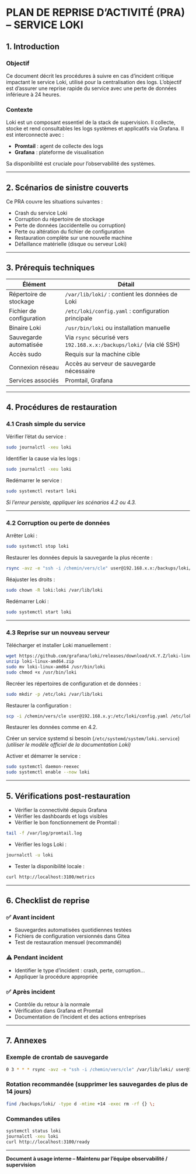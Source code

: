 # PLAN DE REPRISE D’ACTIVITÉ (PRA) – SERVICE LOKI

## 1. Introduction

### Objectif
Ce document décrit les procédures à suivre en cas d’incident critique impactant le service Loki, utilisé pour la centralisation des logs. L’objectif est d’assurer une reprise rapide du service avec une perte de données inférieure à 24 heures.

### Contexte
Loki est un composant essentiel de la stack de supervision. Il collecte, stocke et rend consultables les logs systèmes et applicatifs via Grafana. Il est interconnecté avec :

- **Promtail** : agent de collecte des logs  
- **Grafana** : plateforme de visualisation  

Sa disponibilité est cruciale pour l’observabilité des systèmes.

---

## 2. Scénarios de sinistre couverts

Ce PRA couvre les situations suivantes :

- Crash du service Loki  
- Corruption du répertoire de stockage  
- Perte de données (accidentelle ou corruption)  
- Perte ou altération du fichier de configuration  
- Restauration complète sur une nouvelle machine  
- Défaillance matérielle (disque ou serveur Loki)  

---

## 3. Prérequis techniques

| Élément                | Détail                                                                 |
|------------------------|------------------------------------------------------------------------|
| Répertoire de stockage | `/var/lib/loki/` : contient les données de Loki                        |
| Fichier de configuration | `/etc/loki/config.yaml` : configuration principale                   |
| Binaire Loki           | `/usr/bin/loki` ou installation manuelle                               |
| Sauvegarde automatisée | Via `rsync` sécurisé vers `192.168.x.x:/backups/loki/` (via clé SSH)   |
| Accès sudo             | Requis sur la machine cible                                             |
| Connexion réseau       | Accès au serveur de sauvegarde nécessaire                               |
| Services associés      | Promtail, Grafana                                                       |

---

## 4. Procédures de restauration

### 4.1 Crash simple du service

Vérifier l’état du service :

```bash
sudo journalctl -xeu loki
```

Identifier la cause via les logs :

```bash
sudo journalctl -xeu loki
```

Redémarrer le service :

```bash
sudo systemctl restart loki
```

*Si l’erreur persiste, appliquer les scénarios 4.2 ou 4.3.*

---

### 4.2 Corruption ou perte de données

Arrêter Loki :

```bash
sudo systemctl stop loki
```

Restaurer les données depuis la sauvegarde la plus récente :

```bash
rsync -avz -e "ssh -i /chemin/vers/cle" user@192.168.x.x:/backups/loki/ /var/lib/loki/
```

Réajuster les droits :

```bash
sudo chown -R loki:loki /var/lib/loki
```

Redémarrer Loki :

```bash
sudo systemctl start loki
```

---

### 4.3 Reprise sur un nouveau serveur

Télécharger et installer Loki manuellement :

```bash
wget https://github.com/grafana/loki/releases/download/vX.Y.Z/loki-linux-amd64.zip
unzip loki-linux-amd64.zip
sudo mv loki-linux-amd64 /usr/bin/loki
sudo chmod +x /usr/bin/loki
```

Recréer les répertoires de configuration et de données :

```bash
sudo mkdir -p /etc/loki /var/lib/loki
```

Restaurer la configuration :

```bash
scp -i /chemin/vers/cle user@192.168.x.y:/etc/loki/config.yaml /etc/loki/
```

Restaurer les données comme en 4.2.

Créer un service systemd si besoin (`/etc/systemd/system/loki.service`)  
*(utiliser le modèle officiel de la documentation Loki)*

Activer et démarrer le service :

```bash
sudo systemctl daemon-reexec
sudo systemctl enable --now loki
```

---

## 5. Vérifications post-restauration

- Vérifier la connectivité depuis Grafana  
- Vérifier les dashboards et logs visibles  
- Vérifier le bon fonctionnement de Promtail :

```bash
tail -f /var/log/promtail.log
```

- Vérifier les logs Loki :

```bash
journalctl -u loki
```

- Tester la disponibilité locale :

```bash
curl http://localhost:3100/metrics
```

---

## 6. Checklist de reprise

### ✅ Avant incident

- Sauvegardes automatisées quotidiennes testées  
- Fichiers de configuration versionnés dans Gitea  
- Test de restauration mensuel (recommandé)  

### ⚠️ Pendant incident

- Identifier le type d’incident : crash, perte, corruption...  
- Appliquer la procédure appropriée  

### ✅ Après incident

- Contrôle du retour à la normale  
- Vérification dans Grafana et Promtail  
- Documentation de l’incident et des actions entreprises  

---

## 7. Annexes

### Exemple de crontab de sauvegarde

```bash
0 3 * * * rsync -avz -e "ssh -i /chemin/vers/cle" /var/lib/loki/ user@192.168.x.x:/backups/loki/$(date +\%F)/
```

### Rotation recommandée (supprimer les sauvegardes de plus de 14 jours)

```bash
find /backups/loki/ -type d -mtime +14 -exec rm -rf {} \;
```

### Commandes utiles

```bash
systemctl status loki
journalctl -xeu loki
curl http://localhost:3100/ready
```

---

**Document à usage interne – Maintenu par l’équipe observabilité / supervision**